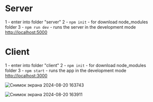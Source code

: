 # Server

1 - enter into folder "server"
2 - `npm init` - for download node_modules folder
3 - `npm run dev` - runs the server in the development mode [http://localhost:5000](http://localhost:5000)

# Client

1 - enter into folder "client"
2 - `npm init` - for download node_modules folder
3 - `npm start` - runs the app in the development mode [http://localhost:3000](http://localhost:3000)

![Снимок экрана 2024-08-20 163743](https://github.com/user-attachments/assets/3d7ce12f-909f-454e-afe0-59a8bc63c59d)


![Снимок экрана 2024-08-20 163911](https://github.com/user-attachments/assets/a191c9d2-3198-416d-8156-98e69d5b99ec)
